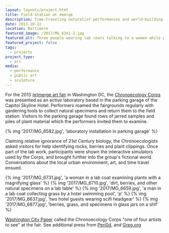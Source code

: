 ```yaml
---
layout: layouts/project.html
title: Field Station at emerge
description: Time-traveling naturalist performances and world-building
date: 2013-10-22
location: Baltimore
featured_image: /2017/MG_6341-2.jpg
featured_alt: Three people wearing lab coats talking to a women while pushing a white hand cart.
featured_project: false
tags: 
  - projects
project_type: 
  - art
media:
  - performance
  - public art
  - sculpture
---
```


For the 2013 [(e)merge art fair](http://www.emergeartfair.com/) in Washington DC, the [Chronoecology Corps](/projects/2013/chronoecology-corps) was presented as an active laboratory based in the parking garage of the Capitol Skyline Hotel. Performers roamed the fairgrounds regularly with gardening tools to collect natural specimens and return them to the field station. Visitors to the parking garage found rows of jarred samples and piles of plant material which the performers invited them to examine.

{% img '2017/MG_6582.jpg', 'laboratory installation in parking garage' %}

Claiming relative ignorance of 21st Century biology, the Chronoecologists asked visitors for help identifying rocks, berries and plant clippings. Once part of the lab work, participants were shown the interactive simulators used by the Corps, and brought further into the group's fictional world. Conversations about the local urban environment, art, and time travel ensued.

<div class="gallery">
  {% img '2017/MG_6731.jpg', 'a woman in a lab coat examining plants with a magnifying glass' %}
  {% img '2017/MG_6710.jpg', 'dirt, berries, and other natural specimens on a lab table' %}
  {% img '2017/MG_6659.jpg', 'a man in a lab coat collecting grass by a hotel swimming pool', 'p' %}
  {% img '2017/MG_6637.jpg', 'two hotel guests wearing scifi headgear' %}
  {% img '2017/MG_6877.jpg', 'berries, grass, and specimens in glass jars on a shlf' %}
</div>

[Washington City Paper](http://www.washingtoncitypaper.com/blogs/artsdesk/visual-arts/2013/10/03/four-artists-to-see-at-the-third-annual-emerge-art-fair-opening-tonight/) called the Chronoecology Corps "one of four artists to see" at the fair. See additional press from [Peri0d](http://www.peri0d.com/1/post/2013/10/halfway-through-emerge-thoughts-on-performances.html), and [Greg.org](http://greg.org/archive/2013/10/07/emerge-ing.html)
